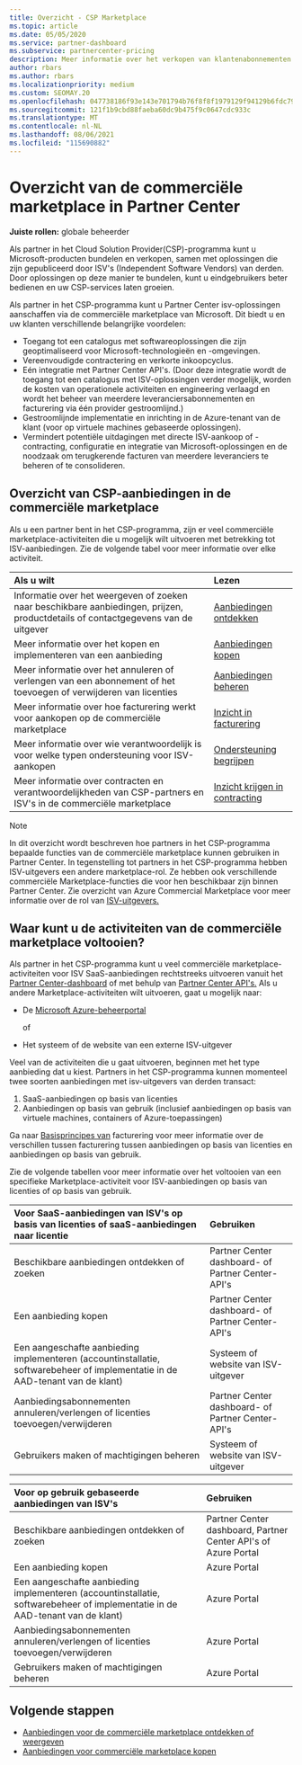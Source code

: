 ```yaml
---
title: Overzicht - CSP Marketplace
ms.topic: article
ms.date: 05/05/2020
ms.service: partner-dashboard
ms.subservice: partnercenter-pricing
description: Meer informatie over het verkopen van klantenabonnementen voor SaaS-aanbiedingen (Software as a Service) van ISV's (Independent Software Vendors) in de marketplace.
author: rbars
ms.author: rbars
ms.localizationpriority: medium
ms.custom: SEOMAY.20
ms.openlocfilehash: 047738186f93e143e701794b76f8f8f1979129f94129b6fdc79c4de1196f2625
ms.sourcegitcommit: 121f1b9cbd88faeba60dc9b475f9c0647cdc933c
ms.translationtype: MT
ms.contentlocale: nl-NL
ms.lasthandoff: 08/06/2021
ms.locfileid: "115690882"
---
```

# <a name="overview-of-the-commercial-marketplace-in-partner-center"></a>Overzicht van de commerciële marketplace in Partner Center

**Juiste rollen:** globale beheerder

Als partner in het Cloud Solution Provider(CSP)-programma kunt u Microsoft-producten bundelen en verkopen, samen met oplossingen die zijn gepubliceerd door ISV's (Independent Software Vendors) van derden. Door oplossingen op deze manier te bundelen, kunt u eindgebruikers beter bedienen en uw CSP-services laten groeien.

Als partner in het CSP-programma kunt u Partner Center isv-oplossingen aanschaffen via de commerciële marketplace van Microsoft. Dit biedt u en uw klanten verschillende belangrijke voordelen:

- Toegang tot een catalogus met softwareoplossingen die zijn geoptimaliseerd voor Microsoft-technologieën en -omgevingen.
- Vereenvoudigde contractering en verkorte inkoopcyclus.
- Eén integratie met Partner Center API's. (Door deze integratie wordt de toegang tot een catalogus met ISV-oplossingen verder mogelijk, worden de kosten van operationele activiteiten en engineering verlaagd en wordt het beheer van meerdere leveranciersabonnementen en facturering via één provider gestroomlijnd.)
- Gestroomlijnde implementatie en inrichting in de Azure-tenant van de klant (voor op virtuele machines gebaseerde oplossingen).
- Vermindert potentiële uitdagingen met directe ISV-aankoop of -contracting, configuratie en integratie van Microsoft-oplossingen en de noodzaak om terugkerende facturen van meerdere leveranciers te beheren of te consolideren.

## <a name="overview-of-csp-offers-in-the-commercial-marketplace"></a>Overzicht van CSP-aanbiedingen in de commerciële marketplace

Als u een partner bent in het CSP-programma, zijn er veel commerciële marketplace-activiteiten die u mogelijk wilt uitvoeren met betrekking tot ISV-aanbiedingen. Zie de volgende tabel voor meer informatie over elke activiteit.

|**Als u wilt**  |**Lezen**   |
|:------------------------------------|:------------------|
|Informatie over het weergeven of zoeken naar beschikbare aanbiedingen, prijzen, productdetails of contactgegevens van de uitgever | [Aanbiedingen ontdekken](csp-commercial-marketplace-discover.md) | 
|Meer informatie over het kopen en implementeren van een aanbieding   | [Aanbiedingen kopen](csp-commercial-marketplace-purchase.md)   | 
|Meer informatie over het annuleren of verlengen van een abonnement of het toevoegen of verwijderen van licenties  | [Aanbiedingen beheren](csp-commercial-marketplace-manage.md) |
|Meer informatie over hoe facturering werkt voor aankopen op de commerciële marketplace | [Inzicht in facturering](csp-commercial-marketplace-billing.md) |
|Meer informatie over wie verantwoordelijk is voor welke typen ondersteuning voor ISV-aankopen | [Ondersteuning begrijpen](csp-commercial-marketplace-support.md) |
|Meer informatie over contracten en verantwoordelijkheden van CSP-partners en ISV's in de commerciële marketplace | [Inzicht krijgen in contracting](csp-commercial-marketplace-contracting.md) |

> [!NOTE]
> In dit overzicht wordt beschreven hoe partners in het CSP-programma bepaalde functies van de commerciële marketplace kunnen gebruiken in Partner Center. In tegenstelling tot partners in het CSP-programma hebben ISV-uitgevers een andere marketplace-rol. Ze hebben ook verschillende commerciële Marketplace-functies die voor hen beschikbaar zijn binnen Partner Center. Zie overzicht van Azure Commercial Marketplace voor meer informatie over de rol van [ISV-uitgevers.](/azure/marketplace/partner-center-portal/commercial-marketplace-overview)

## <a name="where-to-complete-commercial-marketplace-activities"></a>Waar kunt u de activiteiten van de commerciële marketplace voltooien?

Als partner in het CSP-programma kunt u veel commerciële marketplace-activiteiten voor ISV SaaS-aanbiedingen rechtstreeks uitvoeren vanuit het [Partner Center-dashboard](https://partner.microsoft.com/dashboard) of met behulp van [Partner Center API's.](/partner-center/develop/) Als u andere Marketplace-activiteiten wilt uitvoeren, gaat u mogelijk naar:

- De [Microsoft Azure-beheerportal](https://portal.azure.com/)

    of

- Het systeem of de website van een externe ISV-uitgever

Veel van de activiteiten die u gaat uitvoeren, beginnen met het type aanbieding dat u kiest. Partners in het CSP-programma kunnen momenteel twee soorten aanbiedingen met isv-uitgevers van derden transact:

1. SaaS-aanbiedingen op basis van licenties  
2. Aanbiedingen op basis van gebruik (inclusief aanbiedingen op basis van virtuele machines, containers of Azure-toepassingen)

Ga naar [Basisprincipes van](billing-basics.md) facturering voor meer informatie over de verschillen tussen facturering tussen aanbiedingen op basis van licenties en aanbiedingen op basis van gebruik.  

Zie de volgende tabellen voor meer informatie over het voltooien van een specifieke Marketplace-activiteit voor ISV-aanbiedingen op basis van licenties of op basis van gebruik.

|**Voor SaaS-aanbiedingen van ISV's op basis van licenties of saaS-aanbiedingen naar licentie**  |**Gebruiken**  |
|:------------------------------------|:------------------|
|Beschikbare aanbiedingen ontdekken of zoeken  | Partner Center dashboard- of Partner Center-API's  |
|Een aanbieding kopen  | Partner Center dashboard- of Partner Center-API's  |
|Een aangeschafte aanbieding implementeren (accountinstallatie, softwarebeheer of implementatie in de AAD-tenant van de klant)  | Systeem of website van ISV-uitgever  |
|Aanbiedingsabonnementen annuleren/verlengen of licenties toevoegen/verwijderen | Partner Center dashboard- of Partner Center-API's  |
|Gebruikers maken of machtigingen beheren  | Systeem of website van ISV-uitgever  |

|**Voor op gebruik gebaseerde aanbiedingen van ISV's**  |**Gebruiken**  |
|:------------------------------------|:------------------|
|Beschikbare aanbiedingen ontdekken of zoeken  | Partner Center dashboard, Partner Center API's of Azure Portal  |
|Een aanbieding kopen  | Azure Portal  |
|Een aangeschafte aanbieding implementeren (accountinstallatie, softwarebeheer of implementatie in de AAD-tenant van de klant)  | Azure Portal  |
|Aanbiedingsabonnementen annuleren/verlengen of licenties toevoegen/verwijderen | Azure Portal  |
|Gebruikers maken of machtigingen beheren  | Azure Portal  |

## <a name="next-steps"></a>Volgende stappen

- [Aanbiedingen voor de commerciële marketplace ontdekken of weergeven](csp-commercial-marketplace-discover.md)
- [Aanbiedingen voor commerciële marketplace kopen](csp-commercial-marketplace-purchase.md)
